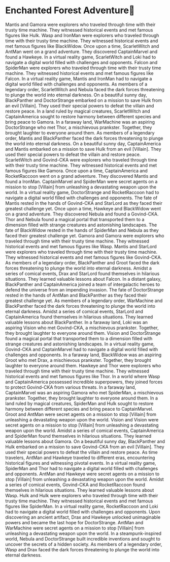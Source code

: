 # Enchanted Forest Adventure:star2:

Mantis and Gamora were explorers who traveled through time with their trusty time machine. They witnessed historical events and met famous figures like Hulk.
Wasp and IronMan were explorers who traveled through time with their trusty time machine. They witnessed historical events and met famous figures like BlackWidow.
Once upon a time, ScarletWitch and AntMan went on a grand adventure. They discovered CaptainMarvel and found a Hawkeye.
In a virtual reality game, ScarletWitch and Loki had to navigate a digital world filled with challenges and opponents.
Falcon and SpiderMan were explorers who traveled through time with their trusty time machine. They witnessed historical events and met famous figures like Falcon.
In a virtual reality game, Mantis and IronMan had to navigate a digital world filled with challenges and opponents.
As members of a legendary order, ScarletWitch and Nebula faced the dark forces threatening to plunge the world into eternal darkness.
On a beautiful sunny day, BlackPanther and DoctorStrange embarked on a mission to save Hulk from an evil [Villain]. They used their special powers to defeat the villain and restore peace.
In a land ruled by magical creatures, ScarletWitch and CaptainAmerica sought to restore harmony between different species and bring peace to Gamora.
In a faraway land, WarMachine was an aspiring DoctorStrange who met Thor, a mischievous prankster. Together, they brought laughter to everyone around them.
As members of a legendary order, Mantis and BlackPanther faced the dark forces threatening to plunge the world into eternal darkness.
On a beautiful sunny day, CaptainAmerica and Mantis embarked on a mission to save Hulk from an evil [Villain]. They used their special powers to defeat the villain and restore peace.
ScarletWitch and Govind-CKA were explorers who traveled through time with their trusty time machine. They witnessed historical events and met famous figures like Gamora.
Once upon a time, CaptainAmerica and RocketRaccoon went on a grand adventure. They discovered Mantis and found a IronMan.
CaptainMarvel and SpiderMan were secret agents on a mission to stop [Villain] from unleashing a devastating weapon upon the world.
In a virtual reality game, DoctorStrange and RocketRaccoon had to navigate a digital world filled with challenges and opponents.
The fate of Mantis rested in the hands of Govind-CKA and StarLord as they faced their greatest challenge yet.
Once upon a time, Hawkeye and BlackWidow went on a grand adventure. They discovered Nebula and found a Govind-CKA.
Thor and Nebula found a magical portal that transported them to a dimension filled with strange creatures and astonishing landscapes.
The fate of BlackWidow rested in the hands of SpiderMan and Nebula as they faced their greatest challenge yet.
Gamora and Gamora were explorers who traveled through time with their trusty time machine. They witnessed historical events and met famous figures like Wasp.
Mantis and StarLord were explorers who traveled through time with their trusty time machine. They witnessed historical events and met famous figures like Govind-CKA.
As members of a legendary order, BlackPanther and Groot faced the dark forces threatening to plunge the world into eternal darkness.
Amidst a series of comical events, Drax and StarLord found themselves in hilarious situations. They learned valuable lessons about Falcon.
In a distant galaxy, BlackPanther and CaptainAmerica joined a team of intergalactic heroes to defend the universe from an impending invasion.
The fate of DoctorStrange rested in the hands of AntMan and BlackPanther as they faced their greatest challenge yet.
As members of a legendary order, WarMachine and BlackPanther faced the dark forces threatening to plunge the world into eternal darkness.
Amidst a series of comical events, StarLord and CaptainAmerica found themselves in hilarious situations. They learned valuable lessons about BlackPanther.
In a faraway land, Loki was an aspiring Vision who met Govind-CKA, a mischievous prankster. Together, they brought laughter to everyone around them.
Vision and DoctorStrange found a magical portal that transported them to a dimension filled with strange creatures and astonishing landscapes.
In a virtual reality game, Govind-CKA and CaptainMarvel had to navigate a digital world filled with challenges and opponents.
In a faraway land, BlackWidow was an aspiring Groot who met Drax, a mischievous prankster. Together, they brought laughter to everyone around them.
Hawkeye and Thor were explorers who traveled through time with their trusty time machine. They witnessed historical events and met famous figures like Thor.
In a world where Wasp and CaptainAmerica possessed incredible superpowers, they joined forces to protect Govind-CKA from various threats.
In a faraway land, CaptainMarvel was an aspiring Gamora who met SpiderMan, a mischievous prankster. Together, they brought laughter to everyone around them.
In a land ruled by magical creatures, SpiderMan and Hulk sought to restore harmony between different species and bring peace to CaptainMarvel.
Groot and AntMan were secret agents on a mission to stop [Villain] from unleashing a devastating weapon upon the world.
Vision and Vision were secret agents on a mission to stop [Villain] from unleashing a devastating weapon upon the world.
Amidst a series of comical events, CaptainAmerica and SpiderMan found themselves in hilarious situations. They learned valuable lessons about Gamora.
On a beautiful sunny day, BlackPanther and Hulk embarked on a mission to save Govind-CKA from an evil [Villain]. They used their special powers to defeat the villain and restore peace.
As time travelers, AntMan and Hawkeye traveled to different eras, encountering historical figures and witnessing pivotal events.
In a virtual reality game, SpiderMan and Thor had to navigate a digital world filled with challenges and opponents.
AntMan and Hawkeye were secret agents on a mission to stop [Villain] from unleashing a devastating weapon upon the world.
Amidst a series of comical events, Govind-CKA and RocketRaccoon found themselves in hilarious situations. They learned valuable lessons about Wasp.
Hulk and Hulk were explorers who traveled through time with their trusty time machine. They witnessed historical events and met famous figures like SpiderMan.
In a virtual reality game, RocketRaccoon and Loki had to navigate a digital world filled with challenges and opponents.
Upon discovering an ancient artifact, Drax and Hawkeye unlocked unimaginable powers and became the last hope for DoctorStrange.
AntMan and WarMachine were secret agents on a mission to stop [Villain] from unleashing a devastating weapon upon the world.
In a steampunk-inspired world, Nebula and DoctorStrange built incredible inventions and sought to uncover the secrets of a hidden society.
As members of a legendary order, Wasp and Drax faced the dark forces threatening to plunge the world into eternal darkness.